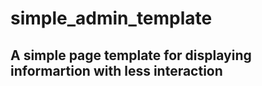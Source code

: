 # simple_admin_template
A simple page template for displaying informartion with less interaction
---
